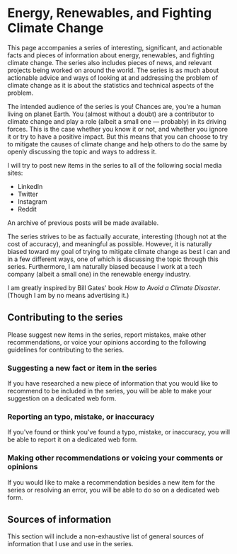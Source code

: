 # Energy, Renewables, and Fighting Climate Change

This page accompanies a series of interesting, significant, and actionable facts and pieces of information about energy, renewables, and fighting climate change. The series also includes pieces of news, and relevant projects being worked on around the world. The series is as much about actionable advice and ways of looking at and addressing the problem of climate change as it is about the statistics and technical aspects of the problem.

The intended audience of the series is you! Chances are, you're a human living on planet Earth. You (almost without a doubt) are a contributor to climate change and play a role (albeit a small one — probably) in its driving forces. This is the case whether you know it or not, and whether you ignore it or try to have a positive impact. But this means that you can choose to try to mitigate the causes of climate change and help others to do the same by openly discussing the topic and ways to address it.

I will try to post new items in the series to all of the following social media sites:
- LinkedIn
- Twitter
- Instagram
- Reddit

An archive of previous posts will be made available.

The series strives to be as factually accurate, interesting (though not at the cost of accuracy), and meaningful as possible.
However, it is naturally biased toward my goal of trying to mitigate climate change as best I can and in a few different ways, one of which is discussing the topic through this series. Furthermore, I am naturally biased because I work at a tech company (albeit a small one) in the renewable energy industry.

I am greatly inspired by Bill Gates' book *How to Avoid a Climate Disaster*. (Though I am by no means advertising it.)


## Contributing to the series

Please suggest new items in the series, report mistakes, make other recommendations, or voice your opinions according to the following guidelines for contributing to the series.

### Suggesting a new fact or item in the series

If you have researched a new piece of information that you would like to recommend to be included in the series, you will be able to make your suggestion on a dedicated web form.

### Reporting an typo, mistake, or inaccuracy

If you've found or think you've found a typo, mistake, or inaccuracy, you will be able to report it on a dedicated web form.

### Making other recommendations or voicing your comments or opinions

If you would like to make a recommendation besides a new item for the series or resolving an error, you will be able to do so on a dedicated web form.


## Sources of information

This section will include a non-exhaustive list of general sources of information that I use and use in the series.
